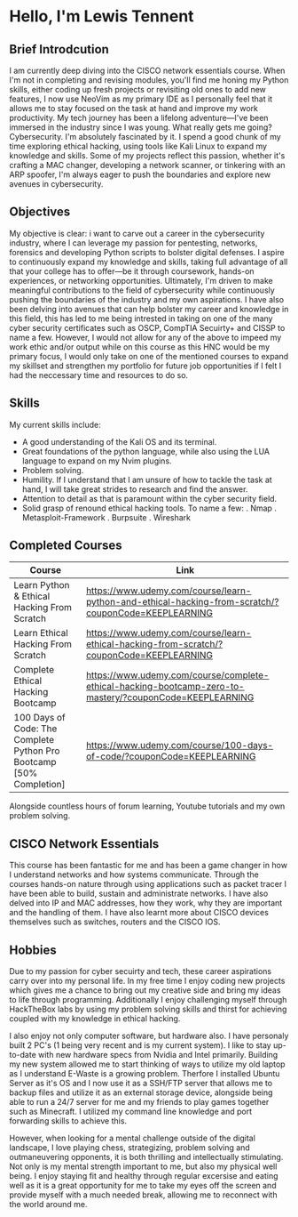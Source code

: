 # Hello, I'm Lewis Tennent

## Brief Introdcution
I am currently deep diving into the CISCO network essentials course. When I'm not in completing and revising modules, you'll find me honing my Python skills, either coding up fresh projects or revisiting old ones to add new features, I now use NeoVim as my primary IDE as I personally feel that it allows me to stay focused on the task at hand and improve my work productivity. My tech journey has been a lifelong adventure—I've been immersed in the industry since I was young.
What really gets me going? Cybersecurity. I'm absolutely fascinated by it. I spend a good chunk of my time exploring ethical hacking, using tools like Kali Linux to expand my knowledge and skills. Some of my projects reflect this passion, whether it's crafting a MAC changer, developing a network scanner, or tinkering with an ARP spoofer, I'm always eager to push the boundaries and explore new avenues in cybersecurity.

## Objectives
My objective is clear: i want to carve out a career in the cybersecurity industry, where I can leverage my passion for pentesting, networks, forensics and developing Python scripts to bolster digital defenses. I aspire to continuously expand my knowledge and skills, taking full advantage of all that your college has to offer—be it through coursework, hands-on experiences, or networking opportunities. Ultimately, I'm driven to make meaningful contributions to the field of cybersecurity while continuously pushing the boundaries of the industry and my own aspirations. I have also been delving into avenues that can help bolster my career and knowledge in this field, this has led to me being intrested in taking on one of the many cyber security certificates such as OSCP, CompTIA Secuirty+ and CISSP to name a few. However, I would not allow for any of the above to impeed my work ethic and/or output while on this course as this HNC would be my primary focus, I would only take on one of the mentioned courses to expand my skillset and strengthen my portfolio for future job opportunities if I felt I had the neccessary time and resources to do so.

## Skills
My current skills include:
- A good understanding of the Kali OS and its terminal.
- Great foundations of the python language, while also using the LUA language to expand on my Nvim plugins.
- Problem solving.
- Humility. If I understand that I am unsure of how to tackle the task at hand, I will take great strides to research and find the answer.
- Attention to detail as that is paramount within the cyber security field.
- Solid grasp of renound ethical hacking tools. To name a few:
. Nmap         . Metasploit-Framework
. Burpsuite    . Wireshark

## Completed Courses
| Course                                        | Link                       |
|-----------------------------------------------|----------------------------|
| Learn Python & Ethical Hacking From Scratch   | https://www.udemy.com/course/learn-python-and-ethical-hacking-from-scratch/?couponCode=KEEPLEARNING
| Learn Ethical Hacking From Scratch            | https://www.udemy.com/course/learn-ethical-hacking-from-scratch/?couponCode=KEEPLEARNING
| Complete Ethical Hacking Bootcamp             | https://www.udemy.com/course/complete-ethical-hacking-bootcamp-zero-to-mastery/?couponCode=KEEPLEARNING
| 100 Days of Code: The Complete Python Pro Bootcamp [50% Completion]      | https://www.udemy.com/course/100-days-of-code/?couponCode=KEEPLEARNING

Alongside countless hours of forum learning, Youtube tutorials and my own problem solving.

## CISCO Network Essentials
This course has been fantastic for me and has been a game changer in how I understand networks and how systems communicate. Through the courses hands-on nature through using applications such as packet tracer I have been able to build, sustain and administrate networks. I have also delved into IP and MAC addresses, how they work, why they are important and the handling of them. I have also learnt more about CISCO devices themselves such as switches, routers and the CISCO IOS.

## Hobbies
Due to my passion for cyber secuirty and tech, these career aspirations carry over into my personal life. In my free time I enjoy coding new projects which gives me a chance to bring out my creative side and bring
my ideas to life through programming. Additionally I enjoy challenging myself through HackTheBox labs by using my problem solving skills and thirst for achieving coupled with my knowledge in ethical hacking.

I also enjoy not only computer software, but hardware also. I have personaly built 2 PC's (1 being very recent and is my current system). I like to stay up-to-date with new hardware specs from Nvidia and Intel primarily. Building my new system allowed me to start thinking of ways to utilize my old laptop as I understand E-Waste is a growing problem. Therfore I installed Ubuntu Server as it's OS and I now use it as a SSH/FTP server that allows me to backup files and utilize it as an external storage device, alongside being able to run a 24/7 server for me and my friends to play games together such as Minecraft. I utilized my command line knowledge and port forwarding skills to achieve this.

However, when looking for a mental challenge outside of the digital landscape, I love playing chess, strategizing, problem solving and outmaneuvering opponents, it is both thrilling and intellectually stimulating.
Not only is my mental strength important to me, but also my physical well being. I enjoy staying fit and healthy through regular excersise and eating well as it is a great opportunity for me to take my eyes off the screen and provide myself with a much needed break, allowing me to reconnect with the world around me.

